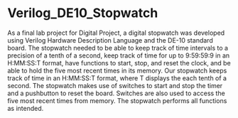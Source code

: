 # Verilog_DE10_Stopwatch

As a final lab project for Digital Project, a digital stopwatch was developed using Verilog 
Hardware Description Language and the DE-10 standard board. The stopwatch needed to be able 
to keep track of time intervals to a precision of a tenth of a second, keep track of time for up to 
9:59:59:9 in an H:MM:SS:T format, have functions to start, stop, and reset the clock, and be able 
to hold the five most recent times in its memory. Our stopwatch keeps track of time in an 
H:MM:SS:T format, where T displays the each tenth of a second. The stopwatch makes use of 
switches to start and stop the timer and a pushbutton to reset the board. Switches are also used to 
access the five most recent times from memory. The stopwatch performs all functions as 
intended. 


